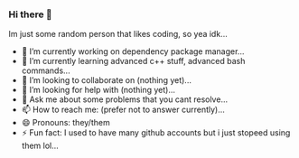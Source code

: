 ### Hi there 👋

Im just some random person that likes coding, so yea idk...

- 🔭 I’m currently working on dependency package manager...
- 🌱 I’m currently learning advanced c++ stuff, advanced bash commands...
- 👯 I’m looking to collaborate on (nothing yet)...
- 🤔 I’m looking for help with (nothing yet)...
- 💬 Ask me about some problems that you cant resolve...
- 📫 How to reach me: (prefer not to answer currently)...
- 😄 Pronouns: they/them
- ⚡ Fun fact: I used to have many github accounts but i just stopeed using them lol...


